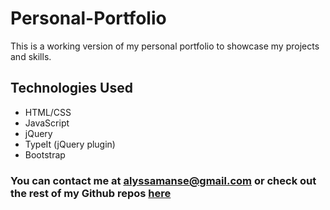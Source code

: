 # Personal-Portfolio
This is a working version of my personal portfolio to showcase my projects and skills.

## Technologies Used
* HTML/CSS
* JavaScript
* jQuery
* TypeIt (jQuery plugin)
* Bootstrap

### You can contact me at [alyssamanse@gmail.com](mailto:alyssamanse@gmail.com) or check out the rest of my Github repos [here](https://github.com/alyssamanse)
